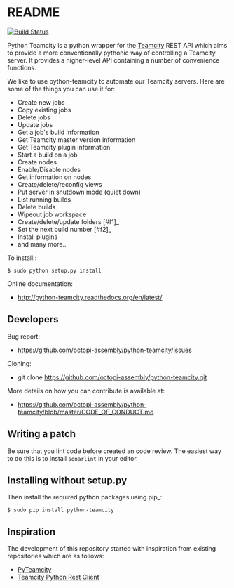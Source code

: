 README
======

[![Build Status](https://semaphoreci.com/api/v1/octopi-assembly/python-teamcity/branches/0-1/shields_badge.svg)](https://semaphoreci.com/octopi-assembly/python-teamcity)


Python Teamcity is a python wrapper for the [Teamcity](https://www.jetbrains.com/teamcity/)
REST API which aims to provide a more conventionally pythonic way of controlling
a Teamcity server.  It provides a higher-level API containing a number of
convenience functions.

We like to use python-teamcity to automate our Teamcity servers. Here are some of
the things you can use it for:

* Create new jobs
* Copy existing jobs
* Delete jobs
* Update jobs
* Get a job's build information
* Get Teamcity master version information
* Get Teamcity plugin information
* Start a build on a job
* Create nodes
* Enable/Disable nodes
* Get information on nodes
* Create/delete/reconfig views
* Put server in shutdown mode (quiet down)
* List running builds
* Delete builds
* Wipeout job workspace
* Create/delete/update folders [#f1]_
* Set the next build number [#f2]_
* Install plugins
* and many more..

To install::

    $ sudo python setup.py install

Online documentation:

* http://python-teamcity.readthedocs.org/en/latest/

Developers
----------
Bug report:

* https://github.com/octopi-assembly/python-teamcity/issues

Cloning:

* git clone https://github.com/octopi-assembly/python-teamcity.git

More details on how you can contribute is available at:

* https://github.com/octopi-assembly/python-teamcity/blob/master/CODE_OF_CONDUCT.md

Writing a patch
---------------

Be sure that you lint code before created an code review.
The easiest way to do this is to install `sonarlint` in your editor.

Installing without setup.py
---------------------------

Then install the required python packages using pip_::

    $ sudo pip install python-teamcity

Inspiration
---------------

The development of this repository started with inspiration from existing repositories which are as follows:
* [PyTeamcity](https://github.com/SurveyMonkey/pyteamcity)
* [Teamcity Python Rest Client](https://github.com/yotamoron/teamcity-python-rest-client)`

